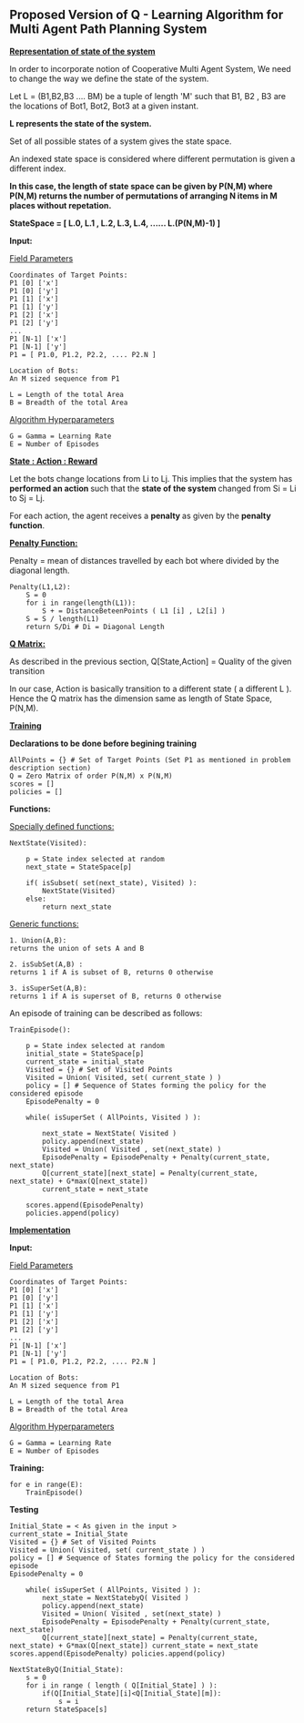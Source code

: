 ## Proposed Version of Q - Learning Algorithm for Multi Agent Path Planning System

<b> <u> Representation of state of the system </b> </u>

In order to incorporate notion of Cooperative Multi Agent System,  We need to change the way we define the state of the system.

Let L = (B1,B2,B3 .... BM) be a tuple of length 'M' such that B1, B2 , B3 are the locations of Bot1, Bot2, Bot3 at a given instant.
<b>

L represents the state of the system.
</b>

Set of all possible states of a system gives the state space. 

An indexed state space is considered where different permutation is given a different index.
<b>

In this case, the length of state space can be given by P(N,M) where P(N,M) returns the number of permutations of arranging N items in M places without repetation.

StateSpace = [ L.0, L.1 , L.2, L.3, L.4, ...... L.(P(N,M)-1) ]
</b>

<b> Input: </b>

<u> Field Parameters </u>

	Coordinates of Target Points:
	P1 [0] ['x'] 
	P1 [0] ['y']
	P1 [1] ['x'] 
	P1 [1] ['y']
	P1 [2] ['x'] 
	P1 [2] ['y']
	...
	P1 [N-1] ['x'] 
	P1 [N-1] ['y'] 
	P1 = [ P1.0, P1.2, P2.2, .... P2.N ]
	
	Location of Bots:
	An M sized sequence from P1

	L = Length of the total Area 
	B = Breadth of the total Area

<u> Algorithm Hyperparameters </u>	

	G = Gamma = Learning Rate
	E = Number of Episodes




<b> <u> State : Action : Reward </b></u>

Let the bots change locations from Li to Lj. 
This implies that the system has <b> performed an action </b> such that the <b> state of the system </b> changed from Si = Li to Sj = Lj.

For each action, the agent receives a <b> penalty </b>  as given by the <b> penalty function</b>.

<b> <u> Penalty Function: </b> </u>

Penalty = mean of distances travelled by each bot where divided by the diagonal length.

	Penalty(L1,L2):
		S = 0
		for i in range(length(L1)):
			S + = DistanceBeteenPoints ( L1 [i] , L2[i] )
		S = S / length(L1)
		return S/Di # Di = Diagonal Length
		

<b> <u> Q Matrix:</b> </u>

As described in the previous section,
Q[State,Action] = Quality of the given transition

In our case, Action is basically transition to a different state ( a different L ).
Hence the Q matrix has the dimension same as length of State Space, P(N,M).

<b> <u> Training </b> </u>

<b> Declarations to be done before begining training </b>

	AllPoints = {} # Set of Target Points (Set P1 as mentioned in problem 	description section)
	Q = Zero Matrix of order P(N,M) x P(N,M)
	scores = []
	policies = []

<b>Functions: </b>

<u>Specially defined functions: </u>

	NextState(Visited): 
		
		p = State index selected at random
		next_state = StateSpace[p]
		
		if( isSubset( set(next_state), Visited) ):
			NextState(Visited) 
		else:
			return next_state
		 
<u> Generic functions: </u>
	
	1. Union(A,B): 
	returns the union of sets A and B
	
	2. isSubSet(A,B) :
	returns 1 if A is subset of B, returns 0 otherwise
	
	3. isSuperSet(A,B):
	returns 1 if A is superset of B, returns 0 otherwise


An episode of training can be described as follows:
	
	TrainEpisode():	
		
		p = State index selected at random
		initial_state = StateSpace[p]
		current_state = initial_state 
		Visited = {} # Set of Visited Points
		Visited = Union( Visited, set( current_state ) )
		policy = [] # Sequence of States forming the policy for the considered episode
		EpisodePenalty = 0
			
		while( isSuperSet ( AllPoints, Visited ) ):
		
			next_state = NextState( Visited )
			policy.append(next_state)
			Visited = Union( Visited , set(next_state) )
			EpisodePenalty = EpisodePenalty + Penalty(current_state, next_state)
			Q[current_state][next_state] = Penalty(current_state, next_state) + G*max(Q[next_state])
			current_state = next_state 
			
		scores.append(EpisodePenalty)
		policies.append(policy)
<b> <u> Implementation </b> </u>

<b> Input: </b>

<u> Field Parameters </u>

	Coordinates of Target Points:
	P1 [0] ['x'] 
	P1 [0] ['y']
	P1 [1] ['x'] 
	P1 [1] ['y']
	P1 [2] ['x'] 
	P1 [2] ['y']
	...
	P1 [N-1] ['x'] 
	P1 [N-1] ['y'] 
	P1 = [ P1.0, P1.2, P2.2, .... P2.N ]
	
	Location of Bots:
	An M sized sequence from P1

	L = Length of the total Area 
	B = Breadth of the total Area

<u> Algorithm Hyperparameters </u>	

	G = Gamma = Learning Rate
	E = Number of Episodes

<b> Training: </b>

	for e in range(E):
		TrainEpisode()

<b> Testing </b>
		
	Initial_State = < As given in the input >
	current_state = Initial_State 
	Visited = {} # Set of Visited Points 
	Visited = Union( Visited, set( current_state ) ) 
	policy = [] # Sequence of States forming the policy for the considered episode
	EpisodePenalty = 0 
		
		while( isSuperSet ( AllPoints, Visited ) ): 
			next_state = NextStatebyQ( Visited ) 
			policy.append(next_state) 
			Visited = Union( Visited , set(next_state) ) 
			EpisodePenalty = EpisodePenalty + Penalty(current_state, next_state)
			Q[current_state][next_state] = Penalty(current_state, next_state) + G*max(Q[next_state]) current_state = next_state scores.append(EpisodePenalty) policies.append(policy)
	
	NextStateByQ(Initial_State):
		s = 0
		for i in range ( length ( Q[Initial_State] ) ):
			if(Q[Initial_State][i]<Q[Initial_State][m]):
				s = i
		return StateSpace[s]
		
